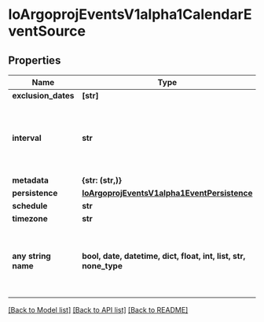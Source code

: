 # IoArgoprojEventsV1alpha1CalendarEventSource


## Properties
Name | Type | Description | Notes
------------ | ------------- | ------------- | -------------
**exclusion_dates** | **[str]** |  | [optional] 
**interval** | **str** | Interval is a string that describes an interval duration, e.g. 1s, 30m, 2h... | [optional] 
**metadata** | **{str: (str,)}** |  | [optional] 
**persistence** | [**IoArgoprojEventsV1alpha1EventPersistence**](IoArgoprojEventsV1alpha1EventPersistence.md) |  | [optional] 
**schedule** | **str** |  | [optional] 
**timezone** | **str** |  | [optional] 
**any string name** | **bool, date, datetime, dict, float, int, list, str, none_type** | any string name can be used but the value must be the correct type | [optional]

[[Back to Model list]](../README.md#documentation-for-models) [[Back to API list]](../README.md#documentation-for-api-endpoints) [[Back to README]](../README.md)


